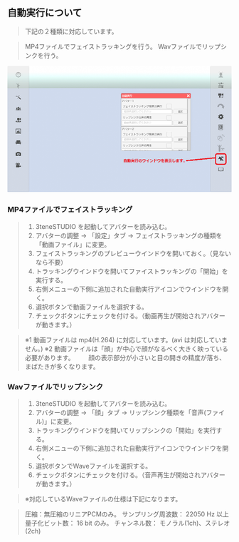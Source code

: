 ## 自動実行について

>下記の２種類に対応しています。

>MP4ファイルでフェイストラッキングを行う。
>Wavファイルでリップシンクを行う。

![画像](image/autorun_1.png "自動実行ウインドウ")


### MP4ファイルでフェイストラッキング

>1. 3teneSTUDIO を起動してアバターを読み込む。
>2. アバターの調整 → 「設定」タブ → フェイストラッキングの種類を「動画ファイル」に変更。
>3. フェイストラッキングのプレビューウインドウを開いておく。（見ないなら不要）
>4. トラッキングウインドウを開いてファイストラッキングの「開始」を実行する。
>5. 右側メニューの下側に追加された自動実行アイコンでウインドウを開く。
>6. 選択ボタンで動画ファイルを選択する。
>7. チェックボタンにチェックを付ける。（動画再生が開始されアバターが動きます。）

>※1 動画ファイルは mp4(H.264) に対応しています。(avi は対応していません。)
>※2 動画ファイルは「顔」が中心で顔がなるべく大きく映っている必要があります。
>　　顔の表示部分が小さいと目の開きの精度が落ち、まばたきが多くなります。


### Wavファイルでリップシンク

>1. 3teneSTUDIO を起動してアバターを読み込む。
>2. アバターの調整 → 「顔」タブ → リップシンク種類を「音声(ファイル)」に変更。
>4. トラッキングウインドウを開いてリップシンクの「開始」を実行する。
>5. 右側メニューの下側に追加された自動実行アイコンでウインドウを開く。
>6. 選択ボタンでWaveファイルを選択する。
>7. チェックボタンにチェックを付ける。（音声再生が開始されアバターが動きます。）

>※対応しているWaveファイルの仕様は下記になります。

>圧縮：無圧縮のリニアPCMのみ。
>サンプリング周波数： 22050 Hz 以上
>量子化ビット数： 16 bit のみ。
>チャンネル数： モノラル(1ch)、ステレオ(2ch)


